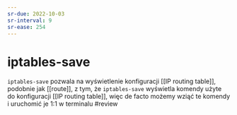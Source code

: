```yaml
---
sr-due: 2022-10-03
sr-interval: 9
sr-ease: 254
---
```


# iptables-save
`iptables-save` pozwala na wyświetlenie konfiguracji [[IP routing table]], podobnie jak [[route]], z tym, że `iptables-save` wyświetla komendy użyte do konfiguracji [[IP routing table]], więc de facto możemy wziąć te komendy i uruchomić je 1:1 w terminalu
#review